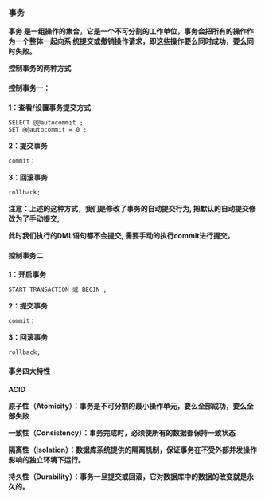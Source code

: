 ### 事务

**事务 是一组操作的集合，它是一个不可分割的工作单位，事务会把所有的操作作为一个整体一起向系 统提交或撤销操作请求，即这些操作要么同时成功，要么同时失败。**



**控制事务的两种方式**



#### **控制事务一：**

**1：查看/设置事务提交方式**

```xml
SELECT @@autocommit ;
SET @@autocommit = 0 ;
```

**2：提交事务**

```xml
commit；
```

**3：回滚事务**

```xml
rollback;
```

**注意：上述的这种方式，我们是修改了事务的自动提交行为, 把默认的自动提交修改为了手动提交,**

**此时我们执行的DML语句都不会提交, 需要手动的执行commit进行提交。**



#### 控制事务二

**1：开启事务**

```xml
START TRANSACTION 或 BEGIN ;
```

**2：提交事务**

```xml
commit；
```

**3：回滚事务**

```xml
rollback;
```





#### 事务四大特性

**ACID**

**原子性（Atomicity）：事务是不可分割的最小操作单元，要么全部成功，要么全部失败**

**一致性（Consistency）：事务完成时，必须使所有的数据都保持一致状态**

**隔离性（Isolation）：数据库系统提供的隔离机制，保证事务在不受外部并发操作影响的独立环境下运行。**

**持久性（Durability）：事务一旦提交或回滚，它对数据库中的数据的改变就是永久的。**


